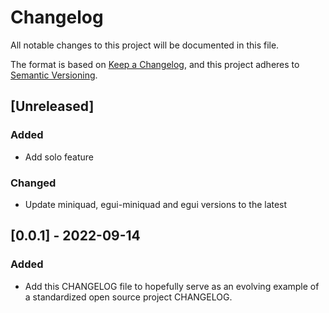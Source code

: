 # Changelog
All notable changes to this project will be documented in this file.

The format is based on [Keep a Changelog](https://keepachangelog.com/en/1.0.0/),
and this project adheres to [Semantic Versioning](https://semver.org/spec/v2.0.0.html).

## [Unreleased]
### Added
- Add solo feature

### Changed
- Update miniquad, egui-miniquad and egui versions to the latest 

## [0.0.1] - 2022-09-14
### Added
- Add this CHANGELOG file to hopefully serve as an evolving example of a
  standardized open source project CHANGELOG.
